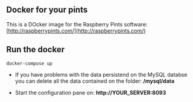 ## Docker for your pints

This is a DOcker image for the Raspberry Pints software: [http://raspberrypints.com/](http://raspberrypints.com/)

Run the docker
-------------

```
docker-compose up
```

- If you have problems with the data persistend on the MySQL databse you can delete all the data contained on the folder: **/mysql/data**

- Start the configuration pane on: **http://YOUR_SERVER:8093**
